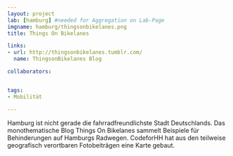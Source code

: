```yaml
---
layout: project
lab: [hamburg] #needed for Aggregation on Lab-Page
imgname: hamburg/thingsonbikelanes.png
title: Things On Bikelanes

links:
- url: http://thingsonbikelanes.tumblr.com/
  name: ThingsonBikelanes Blog

collaborators:


tags:
- Mobilität

---
```


Hamburg ist nicht gerade die fahrradfreundlichste Stadt Deutschlands. Das monothematische Blog Things On Bikelanes sammelt Beispiele für Behinderungen auf Hamburgs Radwegen. CodeforHH hat aus den teilweise geografisch verortbaren Fotobeiträgen eine Karte gebaut.
